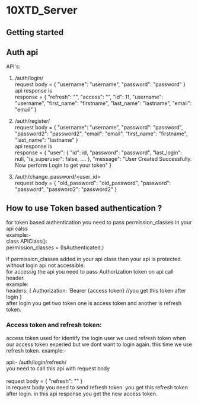 # 10XTD_Server

## Getting started

## Auth api 
API's: 
1) /auth/login/ <br />
    request body = {
        "username": "username",
        "password": "password"
    } <br />
    api response is  <br />
    response = {
        "refresh": "",
        "access": "",
        "id": 11,
        "username": "username",
        "first_name": "firstname",
        "last_name": "lastname",
        "email": "email"
    }

2) /auth/register/ <br />
    request body = {
        "username": "username",
        "password": "password",
        "password2": "password2",
        "email": "email",
        "first_name": "firstname",
        "last_name": "lastname"
    } <br /> 
    api response is <br />
    response = {
    "user": {
        "id": id,
        "password": "password",
        "last_login": null,
        "is_superuser": false,
        ....
    },
    "message": "User Created Successfully.  Now perform Login to get your token"
    }

3) /auth/change_password/<user_id> <br />
    request body = {
        "old_password": "old_password",
        "password": "password",
        "password2": "password2"
    }


## How to use Token based authentication ?
for token based authentication you need to pass permission_classes in your api calss <br />
example:- <br />
class APIClass(): <br />
    permission_classes = (IsAuthenticated,)

if permission_classes added in your api class then your api is protected. without login api not accessible. <br />
for accessig the api you need to pass Authorization token on api call header. <br />
example: <br />
headers: {
   Authorization: 'Bearer {access token} //you get this token after login 
} <br />
after login you get two token one is access token and another is refresh token. <br />

### Access token and refresh token:
access token used for identify the login user
we used refresh token when our access token experied but we dont want to login again. this time we use refresh token.
example:- <br />

api:- /auth/login/refresh/ <br /> 
you need to call this api with request body <br />  
request body = {
    "refresh": ""
} <br />
in request body you need to send refresh token. you get this refresh token after login.
in this api response you get the new access token.



